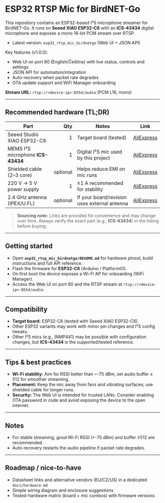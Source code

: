 # ESP32 RTSP Mic for BirdNET-Go

This repository contains an ESP32-based I²S microphone streamer for BirdNET-Go. It runs on **Seeed XIAO ESP32-C6** with an **ICS-43434** digital microphone and exposes a mono 16-bit PCM stream over RTSP.

- Latest version: `esp32_rtsp_mic_birdnetgo` (Web UI + JSON API)

Key features (v1.0.0):
- Web UI on port 80 (English/Čeština) with live status, controls and settings
- JSON API for automation/integration
- Auto-recovery when packet rate degrades
- OTA update support and WiFi Manager onboarding

**Stream URL:** `rtsp://<device-ip>:8554/audio` (PCM L16, mono)

---

## Recommended hardware (TL;DR)

| Part | Qty | Notes | Link |
|---|---:|---|---|
| Seeed Studio XIAO ESP32-C6 | 1 | Target board (tested) | [AliExpress](https://www.aliexpress.com/item/1005007341738903.html) |
| MEMS I²S microphone **ICS-43434** | 1 | Digital I²S mic used by this project | [AliExpress](https://www.aliexpress.com/item/1005008956861273.html) |
| Shielded cable (2–3 core) | optional | Helps reduce EMI on mic runs | [AliExpress](https://www.aliexpress.com/item/1005002586286399.html) |
| 220 V → 5 V power supply | 1 | ≥1 A recommended for stability | [AliExpress](https://www.aliexpress.com/item/1005002624537795.html) |
| 2.4 GHz antenna (IPEX/U.FL) | optional | If your board/revision uses external antenna | [AliExpress](https://www.aliexpress.com/item/1005008490414283.html) |

> **Sourcing note:** Links are provided for convenience and may change over time. Always verify the exact part (e.g., **ICS-43434**) in the listing before buying.

---

## Getting started

- Open **`esp32_rtsp_mic_birdnetgo/README.md`** for hardware pinout, build instructions and full API reference.
- Flash the firmware for **ESP32-C6** (Arduino / PlatformIO).
- On first boot the device exposes a Wi-Fi AP for onboarding (WiFi Manager).  
- Access the Web UI on port 80 and the RTSP stream at `rtsp://<device-ip>:8554/audio`.

---

## Compatibility

- **Target board:** ESP32-C6 (tested with Seeed XIAO ESP32-C6).  
- Other ESP32 variants may work with minor pin changes and I²S config tweaks.
- Other I²S mics (e.g., INMP441) may be possible with configuration changes, but **ICS-43434** is the supported/tested reference.

---

## Tips & best practices

- **Wi-Fi stability:** Aim for RSSI better than ~-75 dBm; set audio buffer ≥ 512 for smoother streaming.
- **Placement:** Keep the mic away from fans and vibrating surfaces; use shielded cable for longer runs.
- **Security:** The Web UI is intended for trusted LANs. Consider enabling OTA password in code and avoid exposing the device to the open internet.

---

## Notes

- For stable streaming, good Wi-Fi RSSI (>-75 dBm) and buffer ≥512 are recommended.
- Auto-recovery restarts the audio pipeline if packet rate degrades.

---

## Roadmap / nice-to-have

- Datasheet links and alternative vendors (EU/CZ/US) in a dedicated `docs/hardware.md`
- Simple wiring diagram and enclosure suggestions
- Tested-hardware matrix (board + mic combos) with firmware versions

